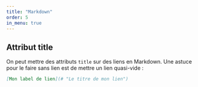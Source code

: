 ```yaml
---
title: "Markdown"
order: 5
in_menu: true
---
```

## Attribut title

On peut mettre des attributs `title` sur des liens en Markdown. Une astuce pour le faire sans lien est de mettre un lien quasi-vide : 

```md
[Mon label de lien](# "Le titre de mon lien")
```